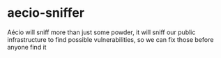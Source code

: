 # aecio-sniffer
Aécio will sniff more than just some powder, it will sniff our public infrastructure to find possible vulnerabilities, so we can fix those before anyone find it
